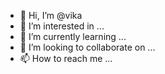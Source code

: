 - 👋 Hi, I’m @vika
- 👀 I’m interested in ...
- 🌱 I’m currently learning ...
- 💞️ I’m looking to collaborate on ...
- 📫 How to reach me ...

<!---
vika-shkolnik/vika-shkolnik is a ✨ special ✨ repository because its `README.md` (this file) appears on your GitHub profile.
You can click the Preview link to take a look at your changes.
--->
